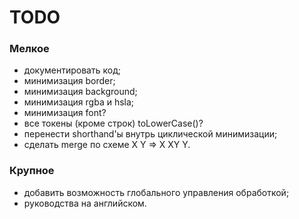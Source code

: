 # TODO

### Мелкое

* документировать код;
* минимизация border;
* минимизация background;
* минимизация rgba и hsla;
* минимизация font?
* все токены (кроме строк) toLowerCase()?
* перенести shorthand'ы внутрь циклической минимизации;
* сделать merge по схеме X Y => X XY Y.

### Крупное

* добавить возможность глобального управления обработкой;
* руководства на английском.
